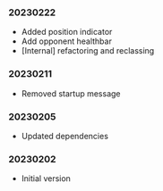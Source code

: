 ### 20230222

  * Added position indicator
  * Add opponent healthbar
  * [Internal] refactoring and reclassing

### 20230211

  * Removed startup message

### 20230205

   * Updated dependencies

### 20230202

  * Initial version

